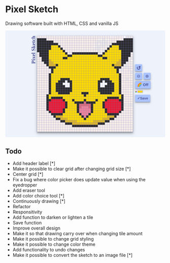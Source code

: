 # Pixel Sketch

Drawing software built with HTML, CSS and vanilla JS

<img src="./img/screenshot.png" />

## Todo

- Add header label [*]
- Make it possible to clear grid after changing grid size [*]
- Center grid [*]
- Fix a bug where color picker does update value when using the eyedropper
- Add eraser tool
- Add color choice tool [*]
- Continuously drawing [*]
- Refactor
- Responsitivity
- Add function to darken or lighten a tile
- Save function
- Improve overall design
- Make it so that drawing carry over when changing tile amount
- Make it possible to change grid styling
- Make it possible to change color theme
- Add functionality to undo changes
- Make it possible to convert the sketch to an image file [*]
